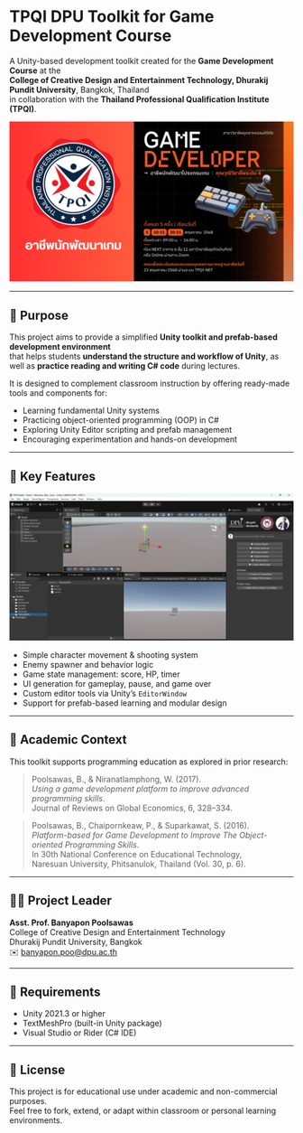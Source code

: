 # TPQI DPU Toolkit for Game Development Course

A Unity-based development toolkit created for the **Game Development Course** at the  
**College of Creative Design and Entertainment Technology, Dhurakij Pundit University**, Bangkok, Thailand  
in collaboration with the **Thailand Professional Qualification Institute (TPQI)**.

![](https://raw.githubusercontent.com/banyapon/tpqidputoolkit/refs/heads/main/ScreenShot/TPQI.png)

---

## 🎯 Purpose

This project aims to provide a simplified **Unity toolkit and prefab-based development environment**  
that helps students **understand the structure and workflow of Unity**, as well as **practice reading and writing C# code** during lectures.

It is designed to complement classroom instruction by offering ready-made tools and components for:

- Learning fundamental Unity systems
- Practicing object-oriented programming (OOP) in C#
- Exploring Unity Editor scripting and prefab management
- Encouraging experimentation and hands-on development

---

## 🧰 Key Features

![](https://raw.githubusercontent.com/banyapon/tpqidputoolkit/refs/heads/main/ScreenShot/TPQI2.png)

- Simple character movement & shooting system
- Enemy spawner and behavior logic
- Game state management: score, HP, timer
- UI generation for gameplay, pause, and game over
- Custom editor tools via Unity’s `EditorWindow`
- Support for prefab-based learning and modular design

---

## 🏫 Academic Context

This toolkit supports programming education as explored in prior research:

> Poolsawas, B., & Niranatlamphong, W. (2017).  
> *Using a game development platform to improve advanced programming skills*.  
> Journal of Reviews on Global Economics, 6, 328–334.

> Poolsawas, B., Chaipornkeaw, P., & Suparkawat, S. (2016).  
> *Platform-based for Game Development to Improve The Object-oriented Programming Skills*.  
> In 30th National Conference on Educational Technology,  
> Naresuan University, Phitsanulok, Thailand (Vol. 30, p. 6).

---

## 👨‍🏫 Project Leader

**Asst. Prof. Banyapon Poolsawas**  
College of Creative Design and Entertainment Technology  
Dhurakij Pundit University, Bangkok  
✉️ banyapon.poo@dpu.ac.th

---

## 📌 Requirements

- Unity 2021.3 or higher
- TextMeshPro (built-in Unity package)
- Visual Studio or Rider (C# IDE)

---

## 📄 License
This project is for educational use under academic and non-commercial purposes.  
Feel free to fork, extend, or adapt within classroom or personal learning environments.
